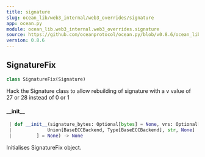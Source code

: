 ```yaml
---
title: signature
slug: ocean_lib/web3_internal/web3_overrides/signature
app: ocean.py
module: ocean_lib.web3_internal.web3_overrides.signature
source: https://github.com/oceanprotocol/ocean.py/blob/v0.8.6/ocean_lib/web3_internal/web3_overrides/signature.py
version: 0.8.6
---
```

## SignatureFix

```python
class SignatureFix(Signature)
```

Hack the Signature class to allow rebuilding of signature with a
v value of 27 or 28 instead of 0 or 1

#### \_\_init\_\_

```python
 | def __init__(signature_bytes: Optional[bytes] = None, vrs: Optional[Tuple[int, int, int]] = None, backend: Optional[
 |             Union[BaseECCBackend, Type[BaseECCBackend], str, None]
 |         ] = None) -> None
```

Initialises SignatureFix object.

